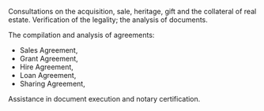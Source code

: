 Consultations on the acquisition, sale, heritage, gift and the collateral of real estate. Verification of the legality; the analysis of documents.

The compilation and analysis of agreements:
- Sales Agreement,
- Grant Agreement,
- Hire Agreement,
- Loan Agreement,
- Sharing Agreement,

Assistance in document execution and notary certification.